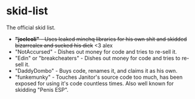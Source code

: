 # skid-list
The official skid list.

* ~~**"joeleoli"** - Uses leaked minehq libraries for his own shit and skidded bizarrealex and sucked his dick~~ <3 alex
* "NotAccursed" - Dishes out money for code and tries to re-sell it.
* "Edin" or "breakcheaters" - Dishes out money for code and tries to re-sell it.
* "DaddyDombo" - Buys code, renames it, and claims it as his own.
* "funkemunky" - Touches Janitor's source code too much, has been exposed for using it's code countless times. Also well known for skidding "Penis ESP".
